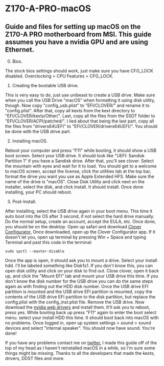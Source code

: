 # Z170-A-PRO-macOS
Guide and files for setting up macOS on the Z170-A PRO motherboard from MSI. This guide assumes you have a nvidia GPU and are using Ethernet.
---
0. Bios. 

The stock bios settings should work, just make sure you have CFG_LOCK disabled. Overclocking > CPU Features > CFG_LOCK. 

1. Creating the bootable USB drive.

This is very easy to do, just use unibeast to create a USB drive. Make sure when you call the USB Drive "macOS" when formatting it using disk utility,  though. Now copy "config_usb.plist" to "EFI/CLOVER/" and rename it to "config.plist". After that, copy all kexts from the kext directory to "EFI/CLOVER/kexts/Other/". Last, copy all the files from the SSDT folder to "EFI/CLOVER/ACPI/patched/". I lied about that being the last part, copy all the files from "drivers64UEFI" to "EFI/CLOVER/drivers64UEFI/". You should be done with the USB drive part.

2. Installing macOS. 

Reboot your computer and press "F11" while booting, it should show a USB boot screen. Select your USB drive. It should look like "UEFI: Sandisk Partition 1" if you have a Sandisk drive. After that, you'll see clover. Select the mountain with eyes and wait for it to load. You should get to a welcome to macOS screen, accept the license, click the utilities tab at the top bar, format the drive you want you use as Apple Extended HFS. Make sure the name of the drive is "macOS". Close Disk Utility and click next on the installer, select the disk, and click install. It should install. Once done installing, your PC should reboot.

3. Post-Install. 

After installing, select the USB drive again in your boot menu. This time it auto boot into the OS after 3 second, if not select the hard drive manually. Do the normal setup, create an account, accept the EULA, etc. Once done, you should be on the desktop. Open up safari and download [Clover Configurator.](http://mackie100projects.altervista.org/download-mac.php?version=vibrant) Once downloaded, open up the Clover Configurator app. If it doesn't let you, open up terminal by pressing Win + Space and typing Terminal and past this code in the terminal:
```
sudo spctl --master-disable
``` 

Once the app is open, it should ask you to mount a drive. Select your install hdd. I'll be labeled something like Disk1s1. If you don't know this, you can open disk utility and click on your disk to find out. Close clover, open it back up, and click the "Mount EFI" tab and mount your USB drive this time. If you don't know the disk number for the USB drive you can do the same steps again as with finding out the HDD disk number. Once the USB drive EFI partition is mounted and the USB drive EFI partition is mounted, copy the contents of the USB drive EFI partition to the disk partition, but replace the config.plist with the config_inst.plist file. Remove the USB drive. Now download the [nvidia web drivers](http://www.insanelymac.com/forum/topic/312525-nvidia-web-driver-updates-for-macos-sierra-update-03272017/) and install them. It'll ask you to reboot, press yes. While booting back up press "F11" again to enter the boot select menu. select your install HDD this time. It should boot back into macOS with no problems. Once logged in, open up system settings > sound > sound devices and select "internal speaker". You should now have sound. You're done! 

If you have any problems contact me on [twitter.](http://twitter.com/mikecoledotco) I made this guide off of the top of my head as I haven't reinstalled macOS in a while, so I'm sure some things might be missing. Thanks to all the developers that made the kexts, drivers, DDST files and more.